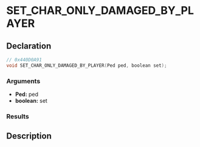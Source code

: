 # SET_CHAR_ONLY_DAMAGED_BY_PLAYER

## Declaration
```cpp
// 0x440D0A91
void SET_CHAR_ONLY_DAMAGED_BY_PLAYER(Ped ped, boolean set);
```

### Arguments
- **Ped:** ped
- **boolean:** set

### Results

## Description
